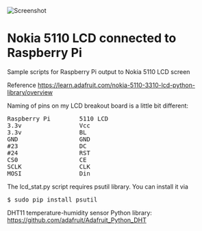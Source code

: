 ![Screenshot](http://3.bp.blogspot.com/-5L1u_x6TsD8/VcaiZ0izL6I/AAAAAAAACTc/jZq5sDXxfkY/s320/IMAG1228.jpg "Photo")

# Nokia 5110 LCD connected to Raspberry Pi
Sample scripts for Raspberry Pi output to Nokia 5110 LCD screen

Reference https://learn.adafruit.com/nokia-5110-3310-lcd-python-library/overview

Naming of pins on my LCD breakout board is a little bit different:
<pre>
Raspberry Pi        5110 LCD
3.3v                Vcc
3.3v                BL
GND                 GND
#23                 DC
#24                 RST
CS0                 CE
SCLK                CLK
MOSI                Din
</pre>

The lcd_stat.py script requires psutil library.  You can install it via
<pre>
$ sudo pip install psutil
</pre>

DHT11 temperature-humidity sensor Python library:
https://github.com/adafruit/Adafruit_Python_DHT

